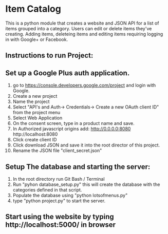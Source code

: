# Item Catalog
This is a python module that creates a website and JSON API for a list of items grouped into a category. Users can edit or delete items they've creating. Adding items, deleteing items and editing items requiring logging in with Google+ or Facebook.

## Instructions to run Project:

## Set up a Google Plus auth application.
1. go to https://console.developers.google.com/project and login with Google.
2. Create a new project
3. Name the project
4. Select "API's and Auth-> Credentials-> Create a new OAuth client ID" from the project menu
5. Select Web Application
6. On the consent screen, type in a product name and save.
7. In Authorized javascript origins add: http://0.0.0.0:8080 http://localhost:8080
8. Click create client ID
9. Click download JSON and save it into the root director of this project.
10. Rename the JSON file "client_secret.json"

## Setup The database and starting the server:
1. In the root directory run Git Bash / Terminal
5. Run "pyhon database_setup.py" this will create the database with the categories defined in that script.
6. Populate the database using "python lotsofmenus.py"
6. type "python project.py" to start the server.

## Start using the website by typing http://localhost:5000/ in browser
